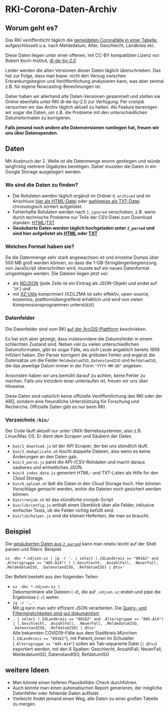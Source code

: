 # RKI-Corona-Daten-Archiv

## Worum geht es?

Das RKI veröffentlicht täglich die [gemeldeten Coronafälle in einer Tabelle](https://npgeo-corona-npgeo-de.hub.arcgis.com/datasets/dd4580c810204019a7b8eb3e0b329dd6_0), aufgeschlüsselt u.a. nach Meldedatum, Alter, Geschlecht, Landkreis etc.

Diese Daten liegen unter einer offenen, mit CC-BY kompatiblen Lizenz vor: Robert Koch-Institut, [dl-de-by-2.0](https://www.govdata.de/dl-de/by-2-0)

Leider werden die alten Versionen dieser Daten täglich überschrieben. Das hat zur Folge, dass man bspw. nicht den Verzug zwischen Erkrankungsbeginn und Veröffentlichung analysieren kann, was aber zentral z.B. für eigene Nowcasting-Berechnungen ist.

Daher haben wir allerhand alte Daten-Versionen gesammelt und stellen sie Online ebenfalls unter RKI dl-de-by-2.0 zur Verfügung. Per cronjob versuchen wir das Archiv täglich aktuell zu halten. Als Feature bereinigen wir sogar die Daten, um z.B. die Probleme mit den unterschiedlichen Datumsformaten zu korrigieren.

**Falls jemand noch andere alte Datenversionen rumliegen hat, freuen wir uns über Datenspenden.**

## Daten

Mit Ausbruch der 2. Welle ist die Datenmenge enorm gestiegen und würde langfristig mehrere Gigabytes benötigen. Daher mussten die Daten in ein Google Storage ausgelagert werden.

### Wo sind die Daten zu finden?

- Die Rohdaten werden täglich ergänzt im Ordner `0_archived` und im Anschluss [hier als HTML-Datei](https://storage.googleapis.com/brdata-public-data/rki-corona-archiv/0_archived/index.html) oder [wahlweise als TXT-Datei](https://storage.googleapis.com/brdata-public-data/rki-corona-archiv/0_archived/index.txt) chronologisch sortiert aufgelistet.
- Fehlerhafte Rohdaten werden nach `1_ignored` verschoben, z.B. wenn durch technische Probleme nur Teile der CSV-Datei zum Download standen: [HTML](https://storage.googleapis.com/brdata-public-data/rki-corona-archiv/1_ignored/index.html)/[TXT](https://storage.googleapis.com/brdata-public-data/rki-corona-archiv/1_ignored/index.txt)
- **Gesäuberte Daten werden täglich hochgeladen unter `2_parsed` und sind hier aufgelistet als [HTML](https://storage.googleapis.com/brdata-public-data/rki-corona-archiv/2_parsed/index.html) oder [TXT](https://storage.googleapis.com/brdata-public-data/rki-corona-archiv/2_parsed/index.txt)**

### Welches Format haben sie?

Da die Datenmenge sehr stark angewachsen ist und einzelne Dumps über 500 MB groß werden können, so dass die 1-GB-Stringlängenbegrenzung von JavaScript überschritten wird, musste auf ein neues Datenformat umgestiegen werden. Die Dateien liegen jetzt vor:
- als [NDJSON](http://ndjson.org) (jede Zeile ist ein Eintrag als JSON-Objekt und endet auf '\n') und
- mit [XZ-Utils](https://tukaani.org/xz/format.html) komprimiert (XZ/LZMA ist sehr effektiv, open-source, kostenlos, plattformübergreifend erhältlich und wird von vielen Kompressionsprogrammen unterstützt)

### Datenfelder

Die Datenfelder sind vom RKI [auf der ArcGIS-Plattform](https://npgeo-corona-npgeo-de.hub.arcgis.com/datasets/dd4580c810204019a7b8eb3e0b329dd6_0) beschrieben.

Es hat sich aber gezeigt, dass insbesondere die Datumsfelder in einem schlechten Zustand sind. Neben viel zu vielen unterschiedlichen Datumsformaten, gibt es sogar Fälle, wo sich Leute angeblich bereits 1956 infiziert haben. Der Parser korrigiert die gröbsten Fehler und ergänzt die Datensätze um die Felder `MeldedatumISO`, `DatenstandISO` und `RefdatumISO`, die das jeweilige Datum immer in der Form `"YYYY-MM-DD"` angeben.

Ansonsten haben wir uns bemüht darauf zu achten, keine Fehler zu machen. Falls uns trotzdem einer unterlaufen ist, freuen wir uns über Hinweise.

Diese Daten sind natürlich keine offizielle Veröffentlichung des RKI oder der ARD, sondern eine freundliche Unterstützung für Forschung und Recherche. Offizielle Daten gibt es nur beim RKI.

### Verzeichnis `/bin/`

Der Code läuft aktuell nur unter UNIX-Betriebssystemen, also z.B. Linux/Mac OS. Er dient dem Scrapen und Säubern der Daten.

- `bin/1_download.js` ist der API Scraper, der bei uns stündlich läuft.
- `bin/2_deduplicate.sh` löscht doppelte Dateien, also wenn es keine Änderungen an den Daten gab.
- `bin/3_parse.js` parst die API-/CSV-Rohdaten und macht daraus sauberes und einheitliches JSON.
- `bin/4_index_data.js` generiert HTML- und TXT-Listen als Hilfe for den Cloud Storage.
- `bin/6_upload.sh` lädt die Daten in den Cloud Storage hoch. Hier können Vorschläge gemacht werden, wohin die Dateien noch gesichert werden können.
- `bin/cronjob.sh` ist das stündliche cronjob-Script
- `bin/lib/config.js` enthält einen Überblick über alle Felder, inklusive einfacher Tests, ob die Felder richtig befüllt sind.
- `bin/lib/helper.js` sind die kleinen Helferlein, die man so braucht.

## Beispiel

Die [gesäuberten Daten aus `2_parsed`](https://storage.googleapis.com/brdata-public-data/rki-corona-archiv/2_parsed/index.html) kann man relativ leicht auf der Shell parsen und filtern. Beispiel:

`xz -dkc *.ndjson.xz | jq -r '. | select (.IdLandkreis == "09162" and .Altersgruppe == "A05-A14") | [.Geschlecht, .AnzahlFall, .NeuerFall, .MeldedatumISO, .DatenstandISO, .RefdatumISO] | @tsv'`

Der Befehl besteht aus den folgenden Teilen:

- `xz -dkc *.ndjson.xz | `  
Dekomprimiere alle Dateien (`-d`), die auf `.ndjson.xz` enden und pipe die Ergebnisse (`-c`) weiter.
- `jq -r '`…`'`  
Mit [jq](https://stedolan.github.io/jq/) kann man sehr effizient JSON verarbeiten. Die [Query- und Filtermöglichkeiten sind gut dokumentiert](https://stedolan.github.io/jq/manual/#Basicfilters).
- `. | select (.IdLandkreis == "09162" and .Altersgruppe == "A05-A14") | [.Geschlecht, .AnzahlFall, .NeuerFall, .MeldedatumISO, .DatenstandISO, .RefdatumISO] | @tsv'`  
Alle bekannten COVID19-Fälle aus dem Stadtkreis München (`.IdLandkreis == "09162"`), mit Patient_innen im Schulalter (`.Altersgruppe == "A05-A14"`) sollen als Tab-separierte Datei (`| @tsv`) exportiert werden, mit den 6 Spalten: Geschlecht, AnzahlFall, NeuerFall, MeldedatumISO, DatenstandISO, RefdatumISO

## weitere Ideen

- Man könnte einen tieferen Plausibilitäts-Check durchführen.
- Auch könnte man einen automatischen Report generieren, der mögliche Datenfehler oder fehlende Daten auflistet.
- Vielleicht findet jemand einen Weg, alle Daten zu einer großen Tabelle zu mergen.
